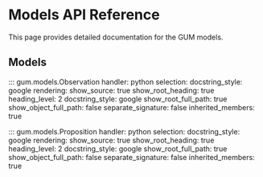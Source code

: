 # Models API Reference

This page provides detailed documentation for the GUM models.

## Models

::: gum.models.Observation
    handler: python
    selection:
      docstring_style: google
    rendering:
      show_source: true
      show_root_heading: true
      heading_level: 2
      docstring_style: google
      show_root_full_path: true
      show_object_full_path: false
      separate_signature: false
      inherited_members: true

::: gum.models.Proposition
    handler: python
    selection:
      docstring_style: google
    rendering:
      show_source: true
      show_root_heading: true
      heading_level: 2
      docstring_style: google
      show_root_full_path: true
      show_object_full_path: false
      separate_signature: false
      inherited_members: true